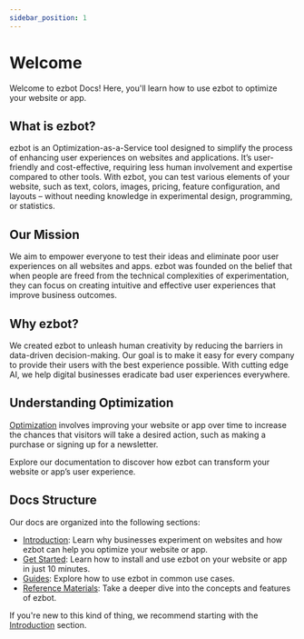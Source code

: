 ```yaml
---
sidebar_position: 1
---
```


# Welcome

Welcome to ezbot Docs! Here, you'll learn how to use ezbot to optimize your website or app.

## What is ezbot?

ezbot is an Optimization-as-a-Service tool designed to simplify the process of enhancing user experiences on websites and applications. It’s user-friendly and cost-effective, requiring less human involvement and expertise compared to other tools. With ezbot, you can test various elements of your website, such as text, colors, images, pricing, feature configuration, and layouts – without needing knowledge in experimental design, programming, or statistics.

## Our Mission

We aim to empower everyone to test their ideas and eliminate poor user experiences on all websites and apps. ezbot was founded on the belief that when people are freed from the technical complexities of experimentation, they can focus on creating intuitive and effective user experiences that improve business outcomes.

## Why ezbot?

We created ezbot to unleash human creativity by reducing the barriers in data-driven decision-making. Our goal is to make it easy for every company to provide their users with the best experience possible. With cutting edge AI, we help digital businesses eradicate bad user experiences everywhere.

## Understanding Optimization

[Optimization](/introduction/why-optimize) involves improving your website or app over time to increase the chances that visitors will take a desired action, such as making a purchase or signing up for a newsletter.

Explore our documentation to discover how ezbot can transform your website or app’s user experience.

## Docs Structure

Our docs are organized into the following sections:

- [Introduction](/category/introduction): Learn why businesses experiment on websites and how ezbot can help you optimize your website or app.
- [Get Started](/category/get-started): Learn how to install and use ezbot on your website or app in just 10 minutes.
- [Guides](/category/guides): Explore how to use ezbot in common use cases.
- [Reference Materials](category/reference-materials): Take a deeper dive into the concepts and features of ezbot.

If you're new to this kind of thing, we recommend starting with the [Introduction](/introduction/mission) section.
